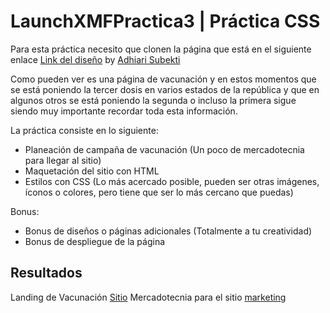 # LaunchXMFPractica3 | Práctica CSS

Para esta práctica necesito que clonen la página que está en el siguiente enlace [Link del diseño](landing-page/landingVacunacion.png) by [Adhiari Subekti](https://dribbble.com/Adhiari_is)

Como pueden ver es una página de vacunación y en estos momentos que se está poniendo la tercer dosis en varios estados de la república y que en algunos otros se está poniendo la segunda o incluso la primera sigue siendo muy importante recordar toda esta información.

La práctica consiste en lo siguiente:

- Planeación de campaña de vacunación (Un poco de mercadotecnia para llegar al sitio)
- Maquetación del sitio con HTML
- Estilos con CSS (Lo más acercado posible, pueden ser otras imágenes, íconos o colores, pero tiene que ser lo más cercano que puedas)

Bonus:
- Bonus de diseños o páginas adicionales (Totalmente a tu creatividad)
- Bonus de despliegue de la página 

## Resultados

Landing de Vacunación [Sitio](https://dribbble.com/Adhiari_is)
Mercadotecnia para el sitio [marketing](https://dribbble.com/Adhiari_i)
